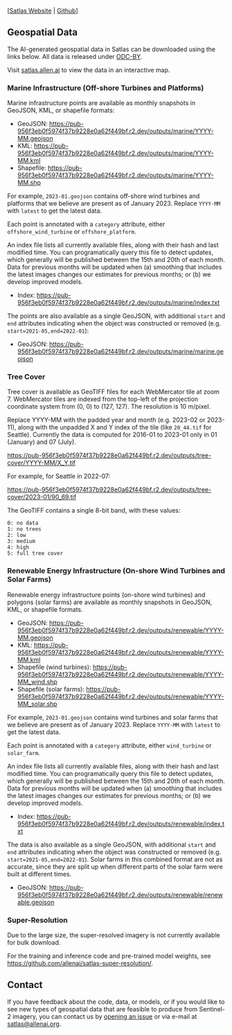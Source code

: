 [[Satlas Website](https://satlas.allen.ai/) | [Github](https://github.com/allenai/satlas/)]

## Geospatial Data

The AI-generated geospatial data in Satlas can be downloaded using the links below.
All data is released under [ODC-BY](DataLicense).

Visit [satlas.allen.ai](https://satlas.allen.ai/) to view the data in an interactive map.

### Marine Infrastructure (Off-shore Turbines and Platforms)

Marine infrastructure points are available as monthly snapshots in GeoJSON, KML, or shapefile formats:

- GeoJSON: https://pub-956f3eb0f5974f37b9228e0a62f449bf.r2.dev/outputs/marine/YYYY-MM.geojson
- KML: https://pub-956f3eb0f5974f37b9228e0a62f449bf.r2.dev/outputs/marine/YYYY-MM.kml
- Shapefile: https://pub-956f3eb0f5974f37b9228e0a62f449bf.r2.dev/outputs/marine/YYYY-MM.shp

For example, `2023-01.geojson` contains off-shore wind turbines and platforms that we believe are
present as of January 2023. Replace `YYYY-MM` with `latest` to get the latest data.

Each point is annotated with a `category` attribute, either `offshore_wind_turbine` or `offshore_platform`.

An index file lists all currently available files, along with their hash and last modified time.
You can programatically query this file to detect updates, which generally will be published
between the 15th and 20th of each month.
Data for previous months will be updated when (a) smoothing that includes the latest images
changes our estimates for previous months; or (b) we develop improved models.

- Index: https://pub-956f3eb0f5974f37b9228e0a62f449bf.r2.dev/outputs/marine/index.txt

The points are also available as a single GeoJSON, with additional `start` and `end` attributes
indicating when the object was constructed or removed (e.g. `start=2021-05,end=2022-01`):

- GeoJSON: https://pub-956f3eb0f5974f37b9228e0a62f449bf.r2.dev/outputs/marine/marine.geojson

### Tree Cover

Tree cover is available as GeoTIFF files for each WebMercator tile at zoom 7.
WebMercator tiles are indexed from the top-left of the projection coordinate
system from (0, 0) to (127, 127). The resolution is 10 m/pixel.

Replace YYYY-MM with the padded year and month (e.g. 2023-02 or 2023-11), along with the
unpadded X and Y index of the tile (like `20_44.tif` for Seattle).
Currently the data is computed for 2016-01 to 2023-01 only in 01 (January) and 07 (July).

https://pub-956f3eb0f5974f37b9228e0a62f449bf.r2.dev/outputs/tree-cover/YYYY-MM/X_Y.tif

For example, for Seattle in 2022-07:

https://pub-956f3eb0f5974f37b9228e0a62f449bf.r2.dev/outputs/tree-cover/2023-01/90_69.tif

The GeoTIFF contains a single 8-bit band, with these values:

    0: no data
    1: no trees
    2: low
    3: medium
    4: high
    5: full tree cover

### Renewable Energy Infrastructure (On-shore Wind Turbines and Solar Farms)

Renewable energy infrastructure points (on-shore wind turbines) and polygons (solar farms) are available as monthly snapshots in GeoJSON, KML, or shapefile formats.

- GeoJSON: https://pub-956f3eb0f5974f37b9228e0a62f449bf.r2.dev/outputs/renewable/YYYY-MM.geojson
- KML: https://pub-956f3eb0f5974f37b9228e0a62f449bf.r2.dev/outputs/renewable/YYYY-MM.kml
- Shapefile (wind turbines): https://pub-956f3eb0f5974f37b9228e0a62f449bf.r2.dev/outputs/renewable/YYYY-MM_wind.shp
- Shapefile (solar farms): https://pub-956f3eb0f5974f37b9228e0a62f449bf.r2.dev/outputs/renewable/YYYY-MM_solar.shp

For example, `2023-01.geojson` contains wind turbines and solar farms that we believe are
present as of January 2023. Replace `YYYY-MM` with `latest` to get the latest data.

Each point is annotated with a `category` attribute, either `wind_turbine` or `solar_farm`.

An index file lists all currently available files, along with their hash and last modified time.
You can programatically query this file to detect updates, which generally will be published
between the 15th and 20th of each month.
Data for previous months will be updated when (a) smoothing that includes the latest images
changes our estimates for previous months; or (b) we develop improved models.

- Index: https://pub-956f3eb0f5974f37b9228e0a62f449bf.r2.dev/outputs/renewable/index.txt

The data is also available as a single GeoJSON, with additional `start` and `end` attributes
indicating when the object was constructed or removed (e.g. `start=2021-05,end=2022-01`).
Solar farms in this combined format are not as accurate, since they are split up when different
parts of the solar farm were built at different times.

- GeoJSON: https://pub-956f3eb0f5974f37b9228e0a62f449bf.r2.dev/outputs/renewable/renewable.geojson

### Super-Resolution

Due to the large size, the super-resolved imagery is not currently available for bulk download.

For the training and inference code and pre-trained model weights, see https://github.com/allenai/satlas-super-resolution/.

## Contact

If you have feedback about the code, data, or models, or if you would like to see new types of geospatial data that are feasible to produce from Sentinel-2 imagery,
you can contact us by [opening an issue](https://github.com/allenai/satlas/issues/new) or via e-mail at satlas@allenai.org.

